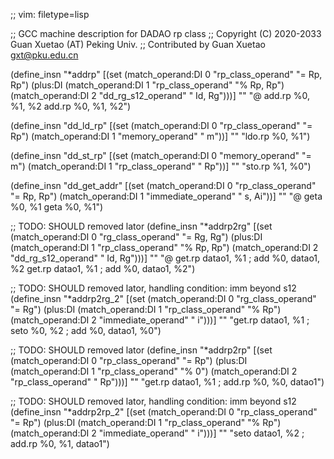 ;; vim: filetype=lisp

;; GCC machine description for DADAO rp class
;; Copyright (C) 2020-2033 Guan Xuetao (AT) Peking Univ.
;; Contributed by Guan Xuetao <gxt@pku.edu.cn>

(define_insn "*addrp"
  [(set      (match_operand:DI 0 "rp_class_operand"  "= Rp, Rp")
    (plus:DI (match_operand:DI 1 "rp_class_operand"  "% Rp, Rp")
             (match_operand:DI 2 "dd_rg_s12_operand" "  Id, Rg")))]
	""
	"@
	add.rp	%0, %1, %2
	add.rp	%0, %1, %2")

(define_insn "dd_ld_rp"
  [(set (match_operand:DI 0 "rp_class_operand" "= Rp")
        (match_operand:DI 1 "memory_operand"   "   m"))]
	""
	"ldo.rp	%0, %1")

(define_insn "dd_st_rp"
  [(set (match_operand:DI 0 "memory_operand"   "=  m")
        (match_operand:DI 1 "rp_class_operand" "  Rp"))]
	""
	"sto.rp	%1, %0")

(define_insn "dd_get_addr"
  [(set (match_operand:DI 0 "rp_class_operand"  "= Rp, Rp")
        (match_operand:DI 1 "immediate_operand" "   s, Ai"))]
	""
	"@
	geta	%0, %1
	geta	%0, %1")

;; TODO: SHOULD removed lator
(define_insn "*addrp2rg"
  [(set      (match_operand:DI 0 "rg_class_operand"  "= Rg, Rg")
    (plus:DI (match_operand:DI 1 "rp_class_operand"  "% Rp, Rp")
             (match_operand:DI 2 "dd_rg_s12_operand" "  Id, Rg")))]
	""
	"@
	get.rp	datao1, %1	\;	add	%0, datao1, %2
	get.rp	datao1, %1	\;	add	%0, datao1, %2")

;; TODO: SHOULD removed lator, handling condition: imm beyond s12
(define_insn "*addrp2rg_2"
  [(set      (match_operand:DI 0 "rg_class_operand"  "= Rg")
    (plus:DI (match_operand:DI 1 "rp_class_operand"  "% Rp")
             (match_operand:DI 2 "immediate_operand" "   i")))]
	""
	"get.rp	datao1, %1	\;	seto	%0, %2	\;	add	%0, datao1, %0")

;; TODO: SHOULD removed lator
(define_insn "*addrp2rp"
  [(set      (match_operand:DI 0 "rp_class_operand" "= Rp")
    (plus:DI (match_operand:DI 1 "rp_class_operand" "%  0")
             (match_operand:DI 2 "rp_class_operand" "  Rp")))]
	""
	"get.rp	datao1, %1	\;	add.rp	%0, %0, datao1")

;; TODO: SHOULD removed lator, handling condition: imm beyond s12
(define_insn "*addrp2rp_2"
  [(set      (match_operand:DI 0 "rp_class_operand"  "= Rp")
    (plus:DI (match_operand:DI 1 "rp_class_operand"  "% Rp")
             (match_operand:DI 2 "immediate_operand" "   i")))]
	""
	"seto	datao1, %2	\;	add.rp	%0, %1, datao1")
